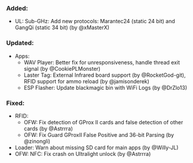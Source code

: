 ### Added:
- UL: Sub-GHz: Add new protocols: Marantec24 (static 24 bit) and GangQi (static 34 bit) (by @xMasterX)

### Updated:
- Apps:
  - WAV Player: Better fix for unresponsiveness, handle thread exit signal (by @CookiePLMonster)
  - Laster Tag: External Infrared board support (by @RocketGod-git), RFID support for ammo reload (by @jamisonderek)
  - ESP Flasher: Update blackmagic bin with WiFi Logs (by @DrZlo13)

### Fixed:
- RFID:
  - OFW: Fix detection of GProx II cards and false detection of other cards (by @Astrrra)
  - OFW: Fix Guard GProxII False Positive and 36-bit Parsing (by @zinongli)
- Loader: Warn about missing SD card for main apps (by @Willy-JL)
- OFW: NFC: Fix crash on Ultralight unlock (by @Astrrra)
